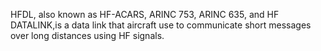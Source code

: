 HFDL, also known as HF-ACARS, ARINC 753, ARINC 635, and HF DATALINK,is a data link that aircraft use to communicate short messages over long distances using HF signals.